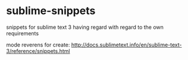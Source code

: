 sublime-snippets
================

snippets for sublime text 3 having regard with regard to the own requirements

mode reverens for create: http://docs.sublimetext.info/en/sublime-text-3/reference/snippets.html